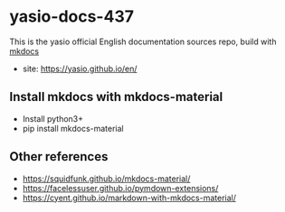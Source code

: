 # yasio-docs-437

This is the yasio official English documentation sources repo, build with [mkdocs](https://www.mkdocs.org/)

* site: https://yasio.github.io/en/

## Install mkdocs with mkdocs-material
- Install python3+
- pip install mkdocs-material

## Other references
- https://squidfunk.github.io/mkdocs-material/
- https://facelessuser.github.io/pymdown-extensions/
- https://cyent.github.io/markdown-with-mkdocs-material/

